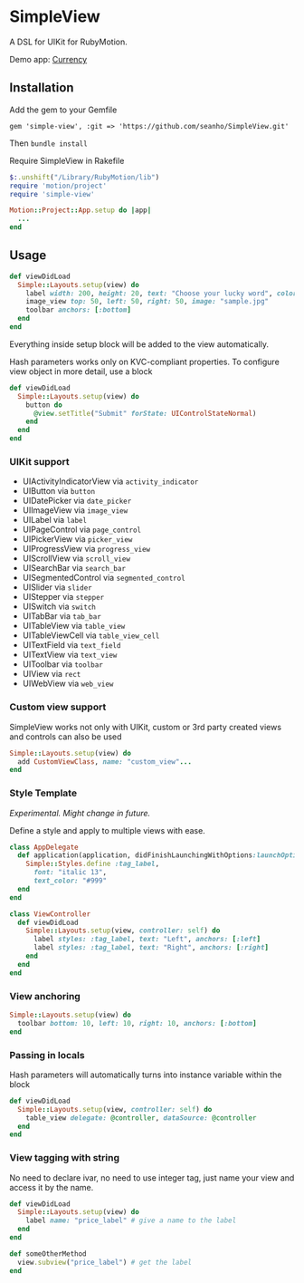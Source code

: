 # SimpleView

A DSL for UIKit for RubyMotion.

Demo app: [Currency](https://github.com/seanho/CurrencyApp-RubyMotion)

## Installation

Add the gem to your Gemfile

`gem 'simple-view', :git => 'https://github.com/seanho/SimpleView.git'`

Then `bundle install`

Require SimpleView in Rakefile

```ruby
$:.unshift("/Library/RubyMotion/lib")
require 'motion/project'
require 'simple-view'

Motion::Project::App.setup do |app|
  ...
end

```

## Usage

````ruby
def viewDidLoad
  Simple::Layouts.setup(view) do
    label width: 200, height: 20, text: "Choose your lucky word", color: "#eee"
    image_view top: 50, left: 50, right: 50, image: "sample.jpg"
    toolbar anchors: [:bottom]
  end
end
````

Everything inside setup block will be added to the view automatically.

Hash parameters works only on KVC-compliant properties. To configure view object in more detail, use a block

````ruby
def viewDidLoad
  Simple::Layouts.setup(view) do
    button do
      @view.setTitle("Submit" forState: UIControlStateNormal)
    end
  end
end
````

### UIKit support
- UIActivityIndicatorView via `activity_indicator`
- UIButton via `button`
- UIDatePicker via `date_picker`
- UIImageView via `image_view`
- UILabel via `label`
- UIPageControl via `page_control`
- UIPickerView via `picker_view`
- UIProgressView via `progress_view`
- UIScrollView via `scroll_view`
- UISearchBar via `search_bar`
- UISegmentedControl via `segmented_control`
- UISlider via `slider`
- UIStepper via `stepper`
- UISwitch via `switch`
- UITabBar via `tab_bar`
- UITableView via `table_view`
- UITableViewCell via `table_view_cell`
- UITextField via `text_field`
- UITextView via `text_view`
- UIToolbar via `toolbar`
- UIView via `rect`
- UIWebView via `web_view`

### Custom view support

SimpleView works not only with UIKit, custom or 3rd party created views and controls can also be used

````ruby
Simple::Layouts.setup(view) do
  add CustomViewClass, name: "custom_view"...
end
````

### Style Template

_Experimental. Might change in future._

Define a style and apply to multiple views with ease.

````ruby
class AppDelegate
  def application(application, didFinishLaunchingWithOptions:launchOptions)
    Simple::Styles.define :tag_label,
      font: "italic 13",
      text_color: "#999"
  end
end

class ViewController
  def viewDidLoad
    Simple::Layouts.setup(view, controller: self) do
      label styles: :tag_label, text: "Left", anchors: [:left]
      label styles: :tag_label, text: "Right", anchors: [:right]
    end
  end
end
````


### View anchoring

````ruby
Simple::Layouts.setup(view) do
  toolbar bottom: 10, left: 10, right: 10, anchors: [:bottom]
end
````

### Passing in locals

Hash parameters will automatically turns into instance variable within the block

````ruby
def viewDidLoad
  Simple::Layouts.setup(view, controller: self) do
    table_view delegate: @controller, dataSource: @controller
  end
end
````

### View tagging with string

No need to declare ivar, no need to use integer tag, just name your view and access it by the name.

````ruby
def viewDidLoad
  Simple::Layouts.setup(view) do
    label name: "price_label" # give a name to the label
  end
end

def someOtherMethod
  view.subview("price_label") # get the label
end
````